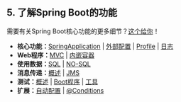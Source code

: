 ## 5. 了解Spring Boot的功能

需要有关Spring Boot核心功能的更多细节？[这个给你](../IV.Spring_Boot_features/README.md)！

- **核心功能：**[SpringApplication](../IV.Spring_Boot_features/23.SpringApplication.md) | [外部配置](../IV.Spring_Boot_features/24.Externalized_Configuration.md) | [Profile](../IV.Spring_Boot_features/25.Profiles.md) | [日志](../IV.Spring_Boot_features/26.Logging.md)
- **Web程序：**[MVC](../IV.Spring_Boot_features/27.1.The_‘Spring_Web_MVC_framework’.md) | [内嵌容器](../IV.Spring_Boot_features/27.3.Embedded_servlet_container_support.md)
- **使用数据：**[SQL](../IV.Spring_Boot_features/29.Working_with_SQL_databases.md) | [NO-SQL](../IV.Spring_Boot_features/30.Working_with_NoSQL_technologies.md)
- **消息传递：**[概述](../IV.Spring_Boot_features/32.Messaging.md) | [JMS](../IV.Spring_Boot_features/32.1.JMS.md)
- **测试：**[概述](../IV.Spring_Boot_features/41.Testing.md.md) | [Boot程序](../IV.Spring_Boot_features/41.3.Testing_Spring_Boot_applications.md) | [工具](../IV.Spring_Boot_features/41.4.Test_utilities.md)
- **扩展：**[自动配置](../IV.Spring_Boot_features/44.Creating_your_own_auto-configuration.md) | [@Conditions](../IV.Spring_Boot_features/44.3.Condition_annotations.md)
